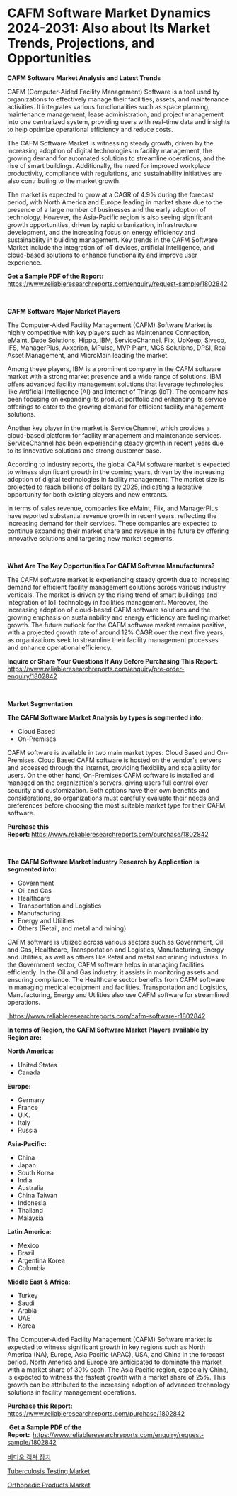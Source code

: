 <p><h1>CAFM Software Market Dynamics 2024-2031: Also about Its Market Trends, Projections, and Opportunities</h1></p><p><strong>CAFM Software Market Analysis and Latest Trends</strong></p>
<p><p>CAFM (Computer-Aided Facility Management) Software is a tool used by organizations to effectively manage their facilities, assets, and maintenance activities. It integrates various functionalities such as space planning, maintenance management, lease administration, and project management into one centralized system, providing users with real-time data and insights to help optimize operational efficiency and reduce costs.</p><p>The CAFM Software Market is witnessing steady growth, driven by the increasing adoption of digital technologies in facility management, the growing demand for automated solutions to streamline operations, and the rise of smart buildings. Additionally, the need for improved workplace productivity, compliance with regulations, and sustainability initiatives are also contributing to the market growth.</p><p>The market is expected to grow at a CAGR of 4.9% during the forecast period, with North America and Europe leading in market share due to the presence of a large number of businesses and the early adoption of technology. However, the Asia-Pacific region is also seeing significant growth opportunities, driven by rapid urbanization, infrastructure development, and the increasing focus on energy efficiency and sustainability in building management. Key trends in the CAFM Software Market include the integration of IoT devices, artificial intelligence, and cloud-based solutions to enhance functionality and improve user experience.</p></p>
<p><strong>Get a Sample PDF of the Report:&nbsp;</strong> <a href="https://www.reliableresearchreports.com/enquiry/request-sample/1802842">https://www.reliableresearchreports.com/enquiry/request-sample/1802842</a></p>
<p>&nbsp;</p>
<p><strong>CAFM Software Major Market Players</strong></p>
<p><p>The Computer-Aided Facility Management (CAFM) Software Market is highly competitive with key players such as Maintenance Connection, eMaint, Dude Solutions, Hippo, IBM, ServiceChannel, Fiix, UpKeep, Siveco, IFS, ManagerPlus, Axxerion, MPulse, MVP Plant, MCS Solutions, DPSI, Real Asset Management, and MicroMain leading the market.</p><p>Among these players, IBM is a prominent company in the CAFM software market with a strong market presence and a wide range of solutions. IBM offers advanced facility management solutions that leverage technologies like Artificial Intelligence (AI) and Internet of Things (IoT). The company has been focusing on expanding its product portfolio and enhancing its service offerings to cater to the growing demand for efficient facility management solutions.</p><p>Another key player in the market is ServiceChannel, which provides a cloud-based platform for facility management and maintenance services. ServiceChannel has been experiencing steady growth in recent years due to its innovative solutions and strong customer base.</p><p>According to industry reports, the global CAFM software market is expected to witness significant growth in the coming years, driven by the increasing adoption of digital technologies in facility management. The market size is projected to reach billions of dollars by 2025, indicating a lucrative opportunity for both existing players and new entrants.</p><p>In terms of sales revenue, companies like eMaint, Fiix, and ManagerPlus have reported substantial revenue growth in recent years, reflecting the increasing demand for their services. These companies are expected to continue expanding their market share and revenue in the future by offering innovative solutions and targeting new market segments.</p></p>
<p>&nbsp;</p>
<p><strong>What Are The Key Opportunities For CAFM Software Manufacturers?</strong></p>
<p><p>The CAFM software market is experiencing steady growth due to increasing demand for efficient facility management solutions across various industry verticals. The market is driven by the rising trend of smart buildings and integration of IoT technology in facilities management. Moreover, the increasing adoption of cloud-based CAFM software solutions and the growing emphasis on sustainability and energy efficiency are fueling market growth. The future outlook for the CAFM software market remains positive, with a projected growth rate of around 12% CAGR over the next five years, as organizations seek to streamline their facility management processes and enhance operational efficiency.</p></p>
<p><strong>Inquire or Share Your Questions If Any Before Purchasing This Report:</strong> <a href="https://www.reliableresearchreports.com/enquiry/pre-order-enquiry/1802842">https://www.reliableresearchreports.com/enquiry/pre-order-enquiry/1802842</a></p>
<p>&nbsp;</p>
<p><strong>Market Segmentation</strong></p>
<p><strong>The CAFM Software Market Analysis by types is segmented into:</strong></p>
<p><ul><li>Cloud Based</li><li>On-Premises</li></ul></p>
<p><p>CAFM software is available in two main market types: Cloud Based and On-Premises. Cloud Based CAFM software is hosted on the vendor's servers and accessed through the internet, providing flexibility and scalability for users. On the other hand, On-Premises CAFM software is installed and managed on the organization's servers, giving users full control over security and customization. Both options have their own benefits and considerations, so organizations must carefully evaluate their needs and preferences before choosing the most suitable market type for their CAFM software.</p></p>
<p><strong>Purchase this Report:&nbsp;</strong><a href="https://www.reliableresearchreports.com/purchase/1802842">https://www.reliableresearchreports.com/purchase/1802842</a></p>
<p>&nbsp;</p>
<p><strong>The CAFM Software Market Industry Research by Application is segmented into:</strong></p>
<p><ul><li>Government</li><li>Oil and Gas</li><li>Healthcare</li><li>Transportation and Logistics</li><li>Manufacturing</li><li>Energy and Utilities</li><li>Others (Retail, and metal and mining)</li></ul></p>
<p><p>CAFM software is utilized across various sectors such as Government, Oil and Gas, Healthcare, Transportation and Logistics, Manufacturing, Energy and Utilities, as well as others like Retail and metal and mining industries. In the Government sector, CAFM software helps in managing facilities efficiently. In the Oil and Gas industry, it assists in monitoring assets and ensuring compliance. The Healthcare sector benefits from CAFM software in managing medical equipment and facilities. Transportation and Logistics, Manufacturing, Energy and Utilities also use CAFM software for streamlined operations.</p></p>
<p><a href="https://www.reliableresearchreports.com/cafm-software-r1802842">&nbsp;https://www.reliableresearchreports.com/cafm-software-r1802842</a></p>
<p><strong>In terms of Region, the CAFM Software Market Players available by Region are:</strong></p>
<p>
    <p> <strong> North America: </strong>
        <ul>
            <li>United States</li>
            <li>Canada</li>
        </ul>
        </p> 
    <p> <strong> Europe: </strong>
        <ul>
            <li>Germany</li>
            <li>France</li>
            <li>U.K.</li>
            <li>Italy</li>
            <li>Russia</li>
        </ul>
        </p> 
    <p> <strong> Asia-Pacific: </strong>
        <ul>
            <li>China</li>
            <li>Japan</li>
            <li>South Korea</li>
            <li>India</li>
            <li>Australia</li>
            <li>China Taiwan</li>
            <li>Indonesia</li>
            <li>Thailand</li>
            <li>Malaysia</li>
        </ul>
        </p> 
    <p> <strong> Latin America: </strong>
        <ul>
            <li>Mexico</li>
            <li>Brazil</li>
            <li>Argentina Korea</li>
            <li>Colombia</li>
        </ul>
        </p> 
    <p> <strong> Middle East & Africa: </strong>
        <ul>
            <li>Turkey</li>
            <li>Saudi</li>
            <li>Arabia</li>
            <li>UAE</li>
            <li>Korea</li>
        </ul>
    </p>
    </p>
<p><p>The Computer-Aided Facility Management (CAFM) Software market is expected to witness significant growth in key regions such as North America (NA), Europe, Asia Pacific (APAC), USA, and China in the forecast period. North America and Europe are anticipated to dominate the market with a market share of 30% each. The Asia Pacific region, especially China, is expected to witness the fastest growth with a market share of 25%. This growth can be attributed to the increasing adoption of advanced technology solutions in facility management operations.</p></p>
<p><strong>Purchase this Report: </strong><a href="https://www.reliableresearchreports.com/purchase/1802842">https://www.reliableresearchreports.com/purchase/1802842</a></p>
<p>&nbsp;<strong>Get a Sample PDF of the Report:&nbsp;&nbsp;</strong><a href="https://www.reliableresearchreports.com/enquiry/request-sample/1802842">https://www.reliableresearchreports.com/enquiry/request-sample/1802842</a></p>
<p><strong></strong></p>
<p><p><a href="https://github.com/garnett961902/Market-Research-Report-List-1/blob/main/470210259013.md">비디오 캡처 장치</a></p><p><a href="https://github.com/mauripalmi/Market-Research-Report-List-3/blob/main/tuberculosis-testing-market.md">Tuberculosis Testing Market</a></p><p><a href="https://github.com/nicoletavirag/Market-Research-Report-List-3/blob/main/orthopedic-products-market.md">Orthopedic Products Market</a></p></p>